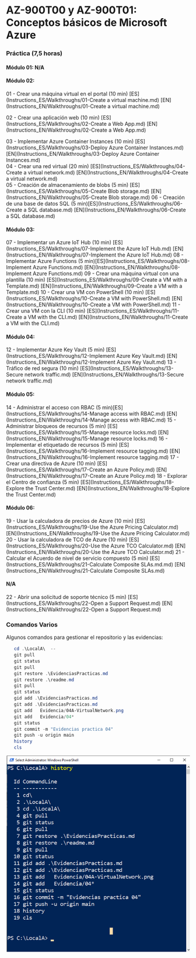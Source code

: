 # AZ-900T00 y AZ-900T01: Conceptos básicos de Microsoft Azure





###  Práctica (7,5 horas)                                                         
#### Módulo 01: N/A                                                                     
#### Módulo 02:            

01 - Crear una máquina virtual en el portal (10 min) [ES](Instructions_ES/Walkthroughs/01-Create a virtual machine.md) [EN](Instructions_EN/Walkthroughs/01-Create a virtual machine.md) 

02 - Crear una aplicación web (10 min) [ES](Instructions_ES/Walkthroughs/02-Create a Web App.md) [EN](Instructions_EN/Walkthroughs/02-Create a Web App.md) 

03 - Implementar Azure Container Instances  (10 min) [ES](Instructions_ES/Walkthroughs/03-Deploy Azure Container Instances.md) [EN](Instructions_EN/Walkthroughs/03-Deploy Azure Container Instances.md)    
04 - Crear una red virtual  (20 min) [ES](Instructions_ES/Walkthroughs/04-Create a virtual network.md) [EN](Instructions_EN/Walkthroughs/04-Create a virtual network.md)           
05 - Creación de almacenamiento de blobs  (5 min) [ES](Instructions_ES/Walkthroughs/05-Create Blob storage.md) [EN](Instructions_EN/Walkthroughs/05-Create Blob storage.md)
06 - Creación de una base de datos SQL   (5 min)[ES](Instructions_ES/Walkthroughs/06-Create a SQL database.md) [EN](Instructions_EN/Walkthroughs/06-Create a SQL database.md)

#### Módulo 03:            

07 - Implementar un Azure IoT Hub (10 min) [ES](Instructions_ES/Walkthroughs/07-Implement the Azure IoT Hub.md) [EN](Instructions_EN/Walkthroughs/07-Implement the Azure IoT Hub.md) 
08 - Implementar Azure Functions (5 min)[ES](Instructions_ES/Walkthroughs/08-Implement Azure Functions.md) [EN](Instructions_EN/Walkthroughs/08-Implement Azure Functions.md)
09 - Crear una máquina virtual con una plantilla   (10 min) [ES](Instructions_ES/Walkthroughs/09-Create a VM with a Template.md) [EN](Instructions_EN/Walkthroughs/09-Create a VM with a Template.md) 
10 - Crear una VM con PowerShell    (10 min) [ES](Instructions_ES/Walkthroughs/10-Create a VM with PowerShell.md) [EN](Instructions_EN/Walkthroughs/10-Create a VM with PowerShell.md)
11 - Crear una VM con la CLI (10 min) [ES](Instructions_ES/Walkthroughs/11-Create a VM with the CLI.md) [EN](Instructions_EN/Walkthroughs/11-Create a VM with the CLI.md)

#### Módulo 04:            

12 - Implementar Azure Key Vault (5 min) [ES](Instructions_ES/Walkthroughs/12-Implement Azure Key Vault.md) [EN](Instructions_EN/Walkthroughs/12-Implement Azure Key Vault.md)
13 - Tráfico de red segura (10 min) [ES](Instructions_ES/Walkthroughs/13-Secure network traffic.md) [EN](Instructions_EN/Walkthroughs/13-Secure network traffic.md)
#### Módulo 05:
14 - Administrar el acceso con RBAC (5 min)[ES](Instructions_ES/Walkthroughs/14-Manage access with RBAC.md) [EN](Instructions_EN/Walkthroughs/14-Manage access with RBAC.md)
15 - Administrar bloqueos de recursos (5 min) [ES](Instructions_ES/Walkthroughs/15-Manage resource locks.md) [EN](Instructions_EN/Walkthroughs/15-Manage resource locks.md)
16 - Implementar el etiquetado de recursos (5 min) [ES](Instructions_ES/Walkthroughs/16-Implement resource tagging.md) [EN](Instructions_EN/Walkthroughs/16-Implement resource tagging.md)
17 - Crear una directiva de Azure (10 min) [ES](Instructions_ES/Walkthroughs/17-Create an Azure Policy.md) [EN](Instructions_EN/Walkthroughs/17-Create an Azure Policy.md)
18 - Explorar el Centro de confianza (5 min) [ES](Instructions_ES/Walkthroughs/18-Explore the Trust Center.md) [EN](Instructions_EN/Walkthroughs/18-Explore the Trust Center.md)
#### Módulo 06:
19 - Usar la calculadora de precios de Azure (10 min) [ES](Instructions_ES/Walkthroughs/19-Use the Azure Pricing Calculator.md) [EN](Instructions_EN/Walkthroughs/19-Use the Azure Pricing Calculator.md)
20 - Usar la calculadora de TCO de Azure (10 min) [ES](Instructions_ES/Walkthroughs/20-Use the Azure TCO Calculator.md) [EN](Instructions_EN/Walkthroughs/20-Use the Azure TCO Calculator.md)
21 - Calcular el Acuerdo de nivel de servicio compuesto (5 min) [ES](Instructions_ES/Walkthroughs/21-Calculate Composite SLAs.md.md) [EN](Instructions_EN/Walkthroughs/21-Calculate Composite SLAs.md)
####  N/A                  
22 - Abrir una solicitud de soporte técnico (5 min) [ES](Instructions_ES/Walkthroughs/22-Open a Support Request.md) [EN](Instructions_EN/Walkthroughs/22-Open a Support Request.md)

### Comandos Varios
Algunos comandos para gestionar el repositorio y las evidencias:

 ```powershell
    cd .\LocalA\  --
    git pull
    git status
    git pull
    git restore .\EvidenciasPracticas.md
    git restore .\readme.md
    git pull
    git status
    gid add .\EvidenciasPracticas.md
    git add .\EvidenciasPracticas.md
    git add   Evidencia/04A-VirtualNetwork.png
    git add   Evidencia/04*
    git status
    git commit -m "Evidencias practica 04"
    git push -u origin main
    history
    cls
 ```

![Comandos de PowerShell](Images/00-comandos.png)

